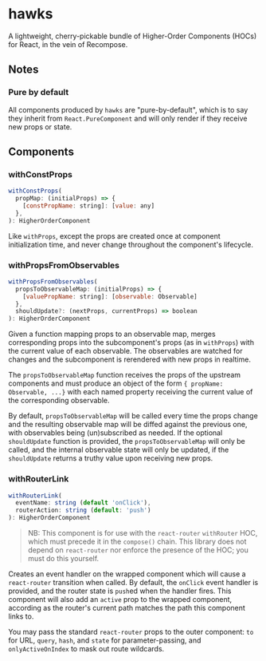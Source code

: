 # hawks

A lightweight, cherry-pickable bundle of Higher-Order Components (HOCs) for React, in the vein of Recompose.

## Notes

### Pure by default

All components produced by `hawks` are "pure-by-default", which is to say they inherit from `React.PureComponent` and will only render if they receive new props or state.

## Components

### withConstProps
```js
withConstProps(
  propMap: (initialProps) => {
    [constPropName: string]: [value: any]
  },
): HigherOrderComponent
```

Like `withProps`, except the props are created once at component initialization time, and never change throughout the component's lifecycle.

### withPropsFromObservables
```js
withPropsFromObservables(
  propsToObservableMap: (initialProps) => {
    [valuePropName: string]: [observable: Observable]
  },
  shouldUpdate?: (nextProps, currentProps) => boolean
): HigherOrderComponent
```

Given a function mapping props to an observable map, merges corresponding props into the subcomponent's props (as in `withProps`) with the current value of each observable. The observables are watched for changes and the subcomponent is rerendered with new props in realtime.

The `propsToObservableMap` function receives the props of the upstream components and must produce an object of the form `{ propName: Observable, ...}` with each named property receiving the current value of the corresponding observable.

By default, `propsToObservableMap` will be called every time the props change and the resulting observable map will be diffed against the previous one, with observables being (un)subscribed as needed. If the optional `shouldUpdate` function is provided, the `propsToObservableMap` will only be called, and the internal observable state will only be updated, if the `shouldUpdate` returns a truthy value upon receiving new props.

### withRouterLink
```js
withRouterLink(
  eventName: string (default 'onClick'),
  routerAction: string (default: 'push')
): HigherOrderComponent
```

> NB: This component is for use with the `react-router` `withRouter` HOC, which must precede it in the `compose()` chain. This library does not depend on `react-router` nor enforce the presence of the HOC; you must do this yourself.

Creates an event handler on the wrapped component which will cause a `react-router` transition when called. By default, the `onClick` event handler is provided, and the router state is `push`ed when the handler fires. This component will also add an `active` prop to the wrapped component, according as the router's current path matches the path this component links to.

You may pass the standard `react-router` props to the outer component: `to` for URL, `query`, `hash`, and `state` for parameter-passing, and `onlyActiveOnIndex` to mask out route wildcards.
